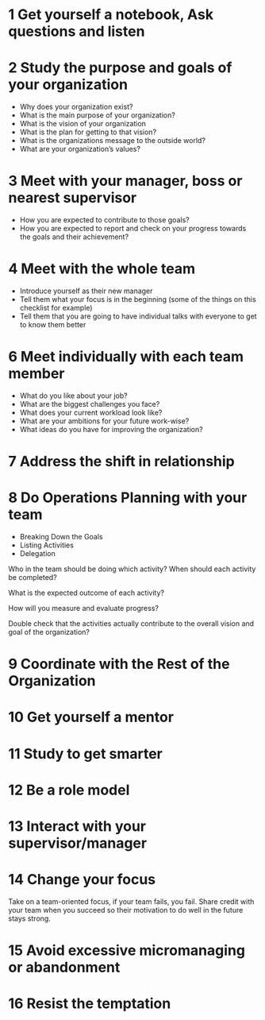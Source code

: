# 1 Get yourself a notebook, Ask questions and listen

# 2 Study the purpose and goals of your organization
- Why does your organization exist?
- What is the main purpose of your organization?
- What is the vision of your organization
- What is the plan for getting to that vision?
- What is the organizations message to the outside world?
- What are your organization’s values?
# 3 Meet with your manager, boss or nearest supervisor
- How you are expected to contribute to those goals?
- How you are expected to report and check on your progress towards the goals and their achievement? 
# 4 Meet with the whole team
- Introduce yourself as their new manager
- Tell them what your focus is in the beginning (some of the things on this checklist for example)
- Tell them that you are going to have individual talks with everyone to get to know them better
# 6 Meet individually with each team member
- What do you like about your job?
- What are the biggest challenges you face?
- What does your current workload look like?
- What are your ambitions for your future work-wise?
- What ideas do you have for improving the organization?
# 7 Address the shift in relationship
# 8 Do Operations Planning with your team
- Breaking Down the Goals
- Listing Activities
- Delegation

Who in the team should be doing which activity?
When should each activity be completed?

What is the expected outcome of each activity?

How will you measure and evaluate progress?

Double check that the activities actually contribute to the overall vision and goal of the organization?

# 9 Coordinate with the Rest of the Organization
# 10 Get yourself a mentor
# 11 Study to get smarter
# 12 Be a role model
# 13 Interact with your supervisor/manager
# 14 Change your focus
Take on a team-oriented focus, if your team fails, you fail. Share credit with your team when you succeed so their motivation to do well in the future stays strong.

# 15 Avoid excessive micromanaging or abandonment

# 16 Resist the temptation